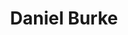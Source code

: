 ---
title: Daniel Burke
email: dburke6@nd.edu
image: "/images/headshots/danielburke.jpg"
description: Website Commissioner
weight: 61
params:
    hometown: "Beverly Hills, MI"
    major: "Computer Science (Minor in Engineering Corporate Practice)"
    hobbies: "Running, Skiing, Graphic Design"
    favoritepart: "Fisher/Coyle DH table"

social:
  - name: email
    icon: fa-regular fa-envelope
    link: mailto:dburke6@nd.edu
---